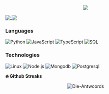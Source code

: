 <p align='center'>
    <img src="https://cdn.discordapp.com/attachments/937613851401289778/1011904776608423996/pokemon.gif">
</p>

<a href="https://github-readme-stats.vercel.app/api?username=Die-Antwoords&count_private=true&show_icons=true&theme=chartreuse-dark">
  <img align="center" src="https://github-readme-stats.vercel.app/api?username=Die-Antwoords&bg_color=30,e96443,904e95&title_color=fff&text_color=fff" />
</a>
<a href="https://github.com/Die-Antwoords">
  <img align="center" src="https://github-readme-stats.vercel.app/api/top-langs/?username=Die-Antwoords&bg_color=30,e96443,904e95&title_color=fff&text_color=fff" />
</a>


### Languages

![Python](https://img.shields.io/badge/-Python-000?&logo=Python)
![JavaScript](https://img.shields.io/badge/-JavaScript-000?&logo=JavaScript)
![TypeScript](https://img.shields.io/badge/-TypeScript-000?&logo=TypeScript)
![SQL](https://img.shields.io/badge/-SQL-000?&logo=MySQL)


### Technologies

![Linux](https://img.shields.io/badge/-Linux-000?&logo=Linux)
![Node.js](https://img.shields.io/badge/-Node.js-000?&logo=node.js)
![Mongodb](https://img.shields.io/badge/-Mongodb-000?&logo=Mongodb)
![Postgresql](https://img.shields.io/badge/-Postgresql-000?&logo=Postgresql)



<b>🔥 Github Streaks</b>
<p align="center"><img src="https://github-readme-streak-stats.herokuapp.com?user=Die-Antwoord&theme=black-ice&hide_border=true&stroke=0000&background=0D1117&ring=e05397&fire=e05397&currStreakLabel=e05397&bg_color=30,e96443,904e95&title_color=fff&text_color=fff" alt="Die-Antwoords" /></p>

<!--
[![GitHub Streak](https://github-readme-streak-stats.herokuapp.com?user=Die-Antwoord)](https://git.io/streak-stats)
-->